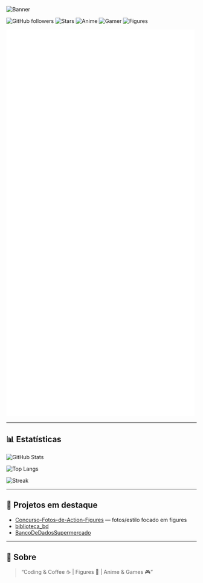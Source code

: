 ![Banner](https://pa1.narvii.com/6333/51f9d6a0e29c8f4ce73f5b80b8be0f3b0593136e_00.gif)

![GitHub followers](https://img.shields.io/github/followers/V1perzin?style=for-the-badge&logo=github)
![Stars](https://img.shields.io/github/stars/V1perzin?affiliations=OWNER&style=for-the-badge)
![Anime](https://img.shields.io/badge/Anime-❤-purple?style=for-the-badge)
![Gamer](https://img.shields.io/badge/Gamer-🎮-blue?style=for-the-badge)
![Figures](https://img.shields.io/badge/Figures-🤖-orange?style=for-the-badge)

![Metrics](https://raw.githubusercontent.com/V1perzin/V1perzin/main/github-metrics.svg)

---

## 📊 Estatísticas

<!-- Stats principais -->
![GitHub Stats](https://github-readme-stats.vercel.app/api?username=V1perzin&show_icons=true&theme=tokyonight&include_all_commits=true&count_private=true)

<!-- Linguagens mais usadas -->
![Top Langs](https://github-readme-stats.vercel.app/api/top-langs/?username=V1perzin&layout=compact&langs_count=8&theme=tokyonight)

<!-- Streak -->
![Streak](https://streak-stats.demolab.com/?user=V1perzin&theme=highcontrast)

---

## 🚀 Projetos em destaque
- [Concurso-Fotos-de-Action-Figures](https://github.com/V1perzin/Concurso-Fotos-de-Action-Figures) — fotos/estilo focado em figures
- [biblioteca_bd](https://github.com/V1perzin/biblioteca_bd)
- [BancoDeDadosSupermercado](https://github.com/V1perzin/BancoDeDadosSupermercado)

---

## 🧩 Sobre
> “Coding & Coffee ☕ | Figures 🤖 | Anime & Games 🎮”
